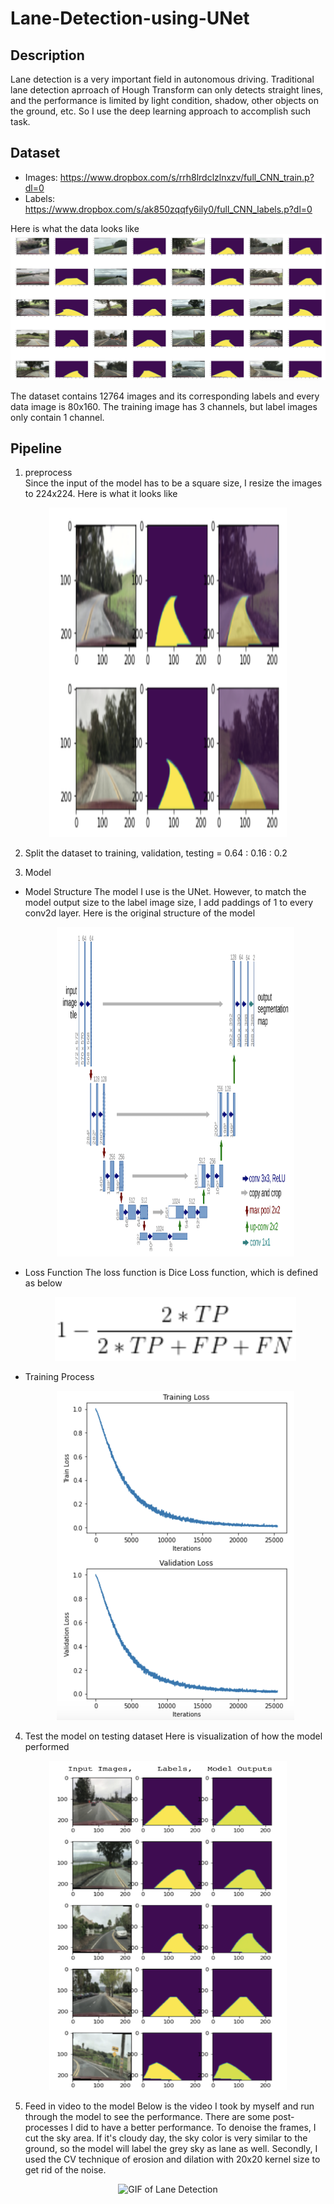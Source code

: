 # Lane-Detection-using-UNet

## Description
Lane detection is a very important field in autonomous driving. Traditional lane detection aprroach of Hough Transform can only detects straight lines, and the performance is limited by light condition, shadow, other objects on the ground, etc. So I use the deep learning approach to accomplish such task.

## Dataset
* Images: https://www.dropbox.com/s/rrh8lrdclzlnxzv/full_CNN_train.p?dl=0 
* Labels: https://www.dropbox.com/s/ak850zqqfy6ily0/full_CNN_labels.p?dl=0 

Here is what the data looks like 
![Image of Dataset](Images/Dataset.png) 

The dataset contains 12764 images and its corresponding labels and every data image is 80x160. The training image has 3 channels, but label images only contain 1 channel. 

## Pipeline
1. preprocess \
Since the input of the model has to be a square size, I resize the images to 224x224. Here is what it looks like
<p align="center">
  <img src="Images/Dataset_Resize.png" alt="Image of Resize Dataset" width="380" height="527" >
</p>

2. Split the dataset to training, validation, testing = 0.64 : 0.16 : 0.2

3. Model 
  - Model Structure
The model I use is the UNet. However, to match the model output size to the label image size, I add paddings of 1 to every conv2d layer. Here is the original structure of the model
    <p align="center">
      <img src="Images/UNet.png" alt="Image of structure of UNet" width="380" height="527" >
    </p>
  - Loss Function
  The loss function is Dice Loss function, which is defined as below 
    <p align="center">
      <img src="Images/DiceLoss.png" alt="Image of Dice Loss">
    </p>
  - Training Process
    <p align="center">
      <img src="Images/Train_losses.png" alt="Image of Loss" width="380" height="527" >
    </p>

4. Test the model on testing dataset 
Here is visualization of how the model performed
<p align="center">
  <img src="Images/Trained_Prediction.png" alt="Image of Model Prediction" width="380" height="527" >
</p>

5. Feed in video to the model 
Below is the video I took by myself and run through the model to see the performance. There are some post-processes I did to have a better performance. To denoise the frames, I cut the sky area. If it's cloudy day, the sky color is very similar to the ground, so the model will label the grey sky as lane as well. Secondly, I used the CV technique of erosion and dilation with 20x20 kernel size to get rid of the noise. 
<p align="center">
  <img src="Images/LaneDetection.gif" alt="GIF of Lane Detection" width="600" height="350" >
</p>
